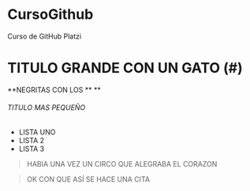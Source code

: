 # CursoGithub
Curso de GitHub Platzi



# TITULO GRANDE CON UN GATO (#)

**NEGRITAS CON LOS ** **

###### TITULO MAS PEQUEÑO
- LISTA UNO
- LISTA 2
- LISTA 3

> HABIA UNA VEZ UN CIRCO QUE ALEGRABA EL CORAZON 

> OK CON QUE ASÍ SE HACE UNA CITA
